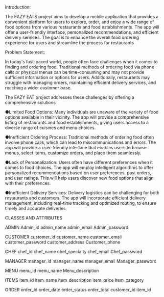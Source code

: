 Introduction:

The EAZY EATS  project aims to develop a mobile application that provides a convenient platform for users to explore, order, and enjoy a wide range of food options from various restaurants and food establishments. The app will offer a user-friendly interface, personalized recommendations, and efficient delivery services. The goal is to enhance the overall food ordering experience for users and streamline the process for restaurants


Problem Statement:

In today's fast-paced world, people often face challenges when it comes to finding and ordering food. Traditional methods of ordering food via phone calls or physical menus can be time-consuming and may not provide sufficient information or options for users. Additionally, restaurants may struggle with managing orders, maintaining efficient delivery services, and reaching a wider customer base.

The EAZY EAT project addresses these challenges by offering a comprehensive solutions

●Limited Food Options: Many individuals are unaware of the variety of food options available in their vicinity. The app will provide a comprehensive listing of restaurants and food establishments, giving users access to a diverse range of cuisines and menu choices.

●Inefficient Ordering Process: Traditional methods of ordering food often involve phone calls, which can lead to miscommunications and errors. The app will provide a user-friendly interface that enables users to browse menus, select items, customize orders, and place them seamlessly.

●Lack of Personalization: Users often have different preferences when it comes to food choices. The app will employ intelligent algorithms to offer personalized recommendations based on user preferences, past orders, and user ratings. This will help users discover new food options that align with their preferences.

●Inefficient Delivery Services: Delivery logistics can be challenging for both restaurants and customers. The app will incorporate efficient delivery management, including real-time tracking and optimized routing, to ensure timely and accurate deliveries






CLASSES AND ATTRIBUTES

ADMIN
Admin_id
admin_name
admin_email
Admin_password

CUSTOMER
customer_id
customer_name
customer_email
customer_password
customer_address
Customer_phone

CHEF
chef_id
chef_name
chef_specialty
chef_email
Chef_password

MANAGER
manager_id
manager_name
manager_email
Manager_password

MENU
menu_id
menu_name
Menu_description

ITEMS
item_id
item_name
item_description
item_price
Item_category

ORDER
order_id
order_date
order_status
order_total
customer_id
item_id




                   











